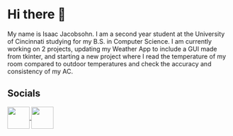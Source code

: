 # Hi there 👋
My name is Isaac Jacobsohn. I am a second year student at the University of Cincinnati studying for my B.S. in Computer Science. I am currently working on 2 projects, updating my Weather App to include a GUI made from tkinter, and starting a new project where I read the temperature of my room compared to outdoor temperatures and check the accuracy and consistency of my AC.

<h2>Socials</h2></summary>
  <p>
    <a href="https://www.github.com/IsaacJacobsohn/" target="_blank" rel="noopener noreferrer">
      <img align="center" src="https://external-content.duckduckgo.com/iu/?u=http%3A%2F%2Fpluspng.com%2Fimg-png%2Fgithub-logo-png-white-github-11-icon-free-white-social-icons-256x256.png&f=1&nofb=1&ipt=0a282f18d19db44f6bca4858ac106ff370c7f02f42e1a4f996fca9449bb7bc9d&ipo=images" width="50">
    </a>
    <a href="https://www.linkedin.com/in/isaac-jacobsohn/" target="_blank" rel="noopener noreferrer">
      <img align="center" src="https://external-content.duckduckgo.com/iu/?u=http%3A%2F%2Fwww.bryanulrich.net%2Fwp-content%2Fuploads%2F2020%2F09%2F1200px-Linkedin.svg-1024x1024.png&f=1&nofb=1&ipt=843b11473b6448538020df2c1f21ef803d1153cfba768e7199700b66ef2ab18e&ipo=images" width="50"/>
    </a>
  </p>

<!--
**IsaacJacobsohn/IsaacJacobsohn** is a ✨ _special_ ✨ repository because its `README.md` (this file) appears on your GitHub profile.

Here are some ideas to get you started:

- 🔭 I’m currently working on ...
- 🌱 I’m currently learning ...
- 👯 I’m looking to collaborate on ...
- 🤔 I’m looking for help with ...
- 💬 Ask me about ...
- 📫 How to reach me: ...
- 😄 Pronouns: ...
- ⚡ Fun fact: ...
-->
